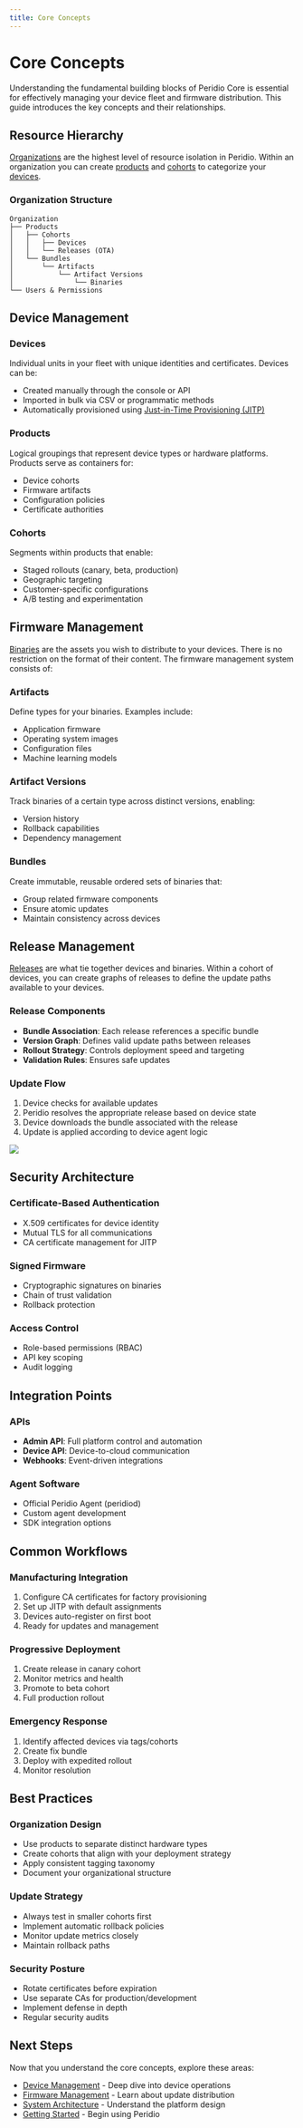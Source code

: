 ```yaml
---
title: Core Concepts
---
```


# Core Concepts

Understanding the fundamental building blocks of Peridio Core is essential for effectively managing your device fleet and firmware distribution. This guide introduces the key concepts and their relationships.

## Resource Hierarchy

[Organizations](/platform/reference/organizations) are the highest level of resource isolation in Peridio. Within an organization you can create [products](/peridio-core/device-management/products) and [cohorts](/peridio-core/device-management/cohorts) to categorize your [devices](/peridio-core/device-management/devices).

### Organization Structure

```
Organization
├── Products
│   ├── Cohorts
│   │   ├── Devices
│   │   └── Releases (OTA)
│   └── Bundles
│       └── Artifacts
│           └── Artifact Versions
│               └── Binaries
└── Users & Permissions
```

## Device Management

### Devices

Individual units in your fleet with unique identities and certificates. Devices can be:

- Created manually through the console or API
- Imported in bulk via CSV or programmatic methods
- Automatically provisioned using [Just-in-Time Provisioning (JITP)](/peridio-core/device-management/just-in-time-provisioning)

### Products

Logical groupings that represent device types or hardware platforms. Products serve as containers for:

- Device cohorts
- Firmware artifacts
- Configuration policies
- Certificate authorities

### Cohorts

Segments within products that enable:

- Staged rollouts (canary, beta, production)
- Geographic targeting
- Customer-specific configurations
- A/B testing and experimentation

## Firmware Management

[Binaries](/peridio-core/firmware-management/binaries) are the assets you wish to distribute to your devices. There is no restriction on the format of their content. The firmware management system consists of:

### Artifacts

Define types for your binaries. Examples include:

- Application firmware
- Operating system images
- Configuration files
- Machine learning models

### Artifact Versions

Track binaries of a certain type across distinct versions, enabling:

- Version history
- Rollback capabilities
- Dependency management

### Bundles

Create immutable, reusable ordered sets of binaries that:

- Group related firmware components
- Ensure atomic updates
- Maintain consistency across devices

## Release Management

[Releases](/platform/reference/releases) are what tie together devices and binaries. Within a cohort of devices, you can create graphs of releases to define the update paths available to your devices.

### Release Components

- **Bundle Association**: Each release references a specific bundle
- **Version Graph**: Defines valid update paths between releases
- **Rollout Strategy**: Controls deployment speed and targeting
- **Validation Rules**: Ensures safe updates

### Update Flow

1. Device checks for available updates
2. Peridio resolves the appropriate release based on device state
3. Device downloads the bundle associated with the release
4. Update is applied according to device agent logic

<img src="/img/guides-overview.png" width="auto" />

## Security Architecture

### Certificate-Based Authentication

- X.509 certificates for device identity
- Mutual TLS for all communications
- CA certificate management for JITP

### Signed Firmware

- Cryptographic signatures on binaries
- Chain of trust validation
- Rollback protection

### Access Control

- Role-based permissions (RBAC)
- API key scoping
- Audit logging

## Integration Points

### APIs

- **Admin API**: Full platform control and automation
- **Device API**: Device-to-cloud communication
- **Webhooks**: Event-driven integrations

### Agent Software

- Official Peridio Agent (peridiod)
- Custom agent development
- SDK integration options

## Common Workflows

### Manufacturing Integration

1. Configure CA certificates for factory provisioning
2. Set up JITP with default assignments
3. Devices auto-register on first boot
4. Ready for updates and management

### Progressive Deployment

1. Create release in canary cohort
2. Monitor metrics and health
3. Promote to beta cohort
4. Full production rollout

### Emergency Response

1. Identify affected devices via tags/cohorts
2. Create fix bundle
3. Deploy with expedited rollout
4. Monitor resolution

## Best Practices

### Organization Design

- Use products to separate distinct hardware types
- Create cohorts that align with your deployment strategy
- Apply consistent tagging taxonomy
- Document your organizational structure

### Update Strategy

- Always test in smaller cohorts first
- Implement automatic rollback policies
- Monitor update metrics closely
- Maintain rollback paths

### Security Posture

- Rotate certificates before expiration
- Use separate CAs for production/development
- Implement defense in depth
- Regular security audits

## Next Steps

Now that you understand the core concepts, explore these areas:

- [Device Management](/peridio-core/device-management/overview) - Deep dive into device operations
- [Firmware Management](/peridio-core/firmware-management/overview) - Learn about update distribution
- [System Architecture](/peridio-core/system-architecture) - Understand the platform design
- [Getting Started](/platform/getting-started) - Begin using Peridio

